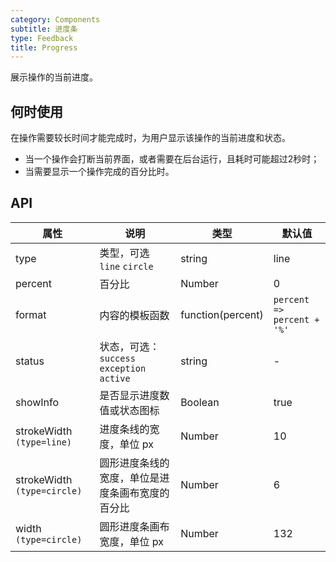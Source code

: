 ```yaml
---
category: Components
subtitle: 进度条
type: Feedback
title: Progress
---
```


展示操作的当前进度。

## 何时使用

在操作需要较长时间才能完成时，为用户显示该操作的当前进度和状态。

- 当一个操作会打断当前界面，或者需要在后台运行，且耗时可能超过2秒时；
- 当需要显示一个操作完成的百分比时。


## API

| 属性      | 说明           | 类型     | 默认值         |
|----------|---------------|----------|---------------|
| type     | 类型，可选 `line` `circle` | string   | line      |
| percent  | 百分比 | Number | 0 |
| format   | 内容的模板函数 | function(percent)   | `percent => percent + '%'` |
| status   | 状态，可选：`success` `exception` `active` | string   | - |
| showInfo | 是否显示进度数值或状态图标 | Boolean | true  |
| strokeWidth `(type=line)` | 进度条线的宽度，单位 px | Number | 10 |
| strokeWidth `(type=circle)` | 圆形进度条线的宽度，单位是进度条画布宽度的百分比 | Number | 6 |
| width `(type=circle)` | 圆形进度条画布宽度，单位 px | Number | 132 |
